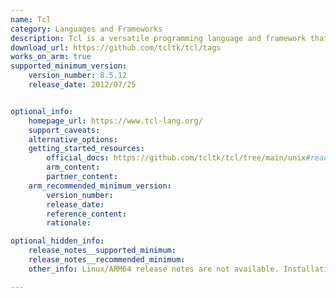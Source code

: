 ```yaml
---
name: Tcl
category: Languages and Frameworks
description: Tcl is a versatile programming language and framework that enables the development of custom software applications by integrating diverse applications, protocols, devices, and frameworks.
download_url: https://github.com/tcltk/tcl/tags
works_on_arm: true
supported_minimum_version:
    version_number: 8.5.12
    release_date: 2012/07/25


optional_info:
    homepage_url: https://www.tcl-lang.org/
    support_caveats:
    alternative_options:
    getting_started_resources:
        official_docs: https://github.com/tcltk/tcl/tree/main/unix#readme
        arm_content:
        partner_content:
    arm_recommended_minimum_version:
        version_number:
        release_date:
        reference_content:
        rationale:

optional_hidden_info:
    release_notes__supported_minimum:
    release_notes__recommended_minimum:
    other_info: Linux/ARM64 release notes are not available. Installation and testing are done using the released tar archives.

---
```

